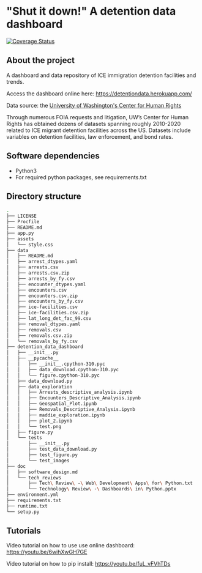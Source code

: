 # "Shut it down!" A detention data dashboard

[![Coverage Status](https://coveralls.io/repos/github/detentiondatadashboard/detention-data-dashboard/badge.svg?branch=main)](https://coveralls.io/github/detentiondatadashboard/detention-data-dashboard?branch=main)

## About the project

A dashboard and data repository of ICE immigration detention facilities and trends.

Access the dashboard online here: https://detentiondata.herokuapp.com/

Data source: the [University of Washington's Center for Human Rights](https://jsis.washington.edu/humanrights/)

Through numerous FOIA requests and litigation, UW’s Center for Human Rights has obtained dozens of
datasets spanning roughly 2010-2020 related to ICE migrant detention facilities across the US. 
Datasets include variables on detention facilities, law enforcement, and bond rates.

## Software dependencies

- Python3
- For required python packages, see requirements.txt

## Directory structure

```bash
.
├── LICENSE
├── Procfile
├── README.md
├── app.py
├── assets
│   └── style.css
├── data
│   ├── README.md
│   ├── arrest_dtypes.yaml
│   ├── arrests.csv
│   ├── arrests.csv.zip
│   ├── arrests_by_fy.csv
│   ├── encounter_dtypes.yaml
│   ├── encounters.csv
│   ├── encounters.csv.zip
│   ├── encounters_by_fy.csv
│   ├── ice-facilities.csv
│   ├── ice-facilities.csv.zip
│   ├── lat_long_det_fac_99.csv
│   ├── removal_dtypes.yaml
│   ├── removals.csv
│   ├── removals.csv.zip
│   └── removals_by_fy.csv
├── detention_data_dashboard
│   ├── __init__.py
│   ├── __pycache__
│   │   ├── __init__.cpython-310.pyc
│   │   ├── data_download.cpython-310.pyc
│   │   └── figure.cpython-310.pyc
│   ├── data_download.py
│   ├── data_exploration
│   │   ├── Arrests_descriptive_analysis.ipynb
│   │   ├── Encounters_Descriptive_Analysis.ipynb
│   │   ├── Geospatial_Plot.ipynb
│   │   ├── Removals_Descriptive_Analysis.ipynb
│   │   ├── maddie_exploration.ipynb
│   │   ├── plot_2.ipynb
│   │   └── test.png
│   ├── figure.py
│   └── tests
│       ├── __init__.py
│       ├── test_data_download.py
│       ├── test_figure.py
│       └── test_images
├── doc
│   ├── software_design.md
│   └── tech_reviews
│       ├── Tech\ Review\ -\ Web\ Development\ Apps\ for\ Python.txt
│       └── Technology\ Review\ -\ Dashboards\ in\ Python.pptx
├── environment.yml
├── requirements.txt
├── runtime.txt
└── setup.py
```

## Tutorials

Video tutorial on how to use use online dashboard: https://youtu.be/6wihXwGH7GE

Video tutorial on how to pip install: https://youtu.be/fuL_vFVhTDs
